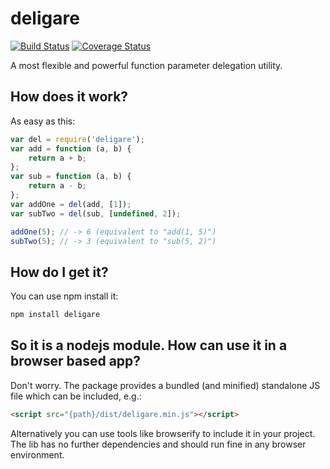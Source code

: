 # deligare
[![Build Status](https://travis-ci.org/michbuett/deligare.svg?branch=master)](https://travis-ci.org/michbuett/deligare)
[![Coverage Status](https://coveralls.io/repos/michbuett/deligare/badge.svg?branch=master&service=github)](https://coveralls.io/github/michbuett/deligare?branch=master)

A most flexible and powerful function parameter delegation utility.

## How does it work?

As easy as this:
```js
var del = require('deligare');
var add = function (a, b) {
    return a + b;
};
var sub = function (a, b) {
    return a - b;
};
var addOne = del(add, [1]);
var subTwo = del(sub, [undefined, 2]);

addOne(5); // -> 6 (equivalent to "add(1, 5)")
subTwo(5); // -> 3 (equivalent to "sub(5, 2)")

```

## How do I get it?

You can use npm install it:

```bash
npm install deligare
```

## So it is a nodejs module. How can use it in a browser based app?

Don't worry. The package provides a bundled (and minified) standalone JS file which can be included, e.g.:
```html
<script src="{path}/dist/deligare.min.js"></script>
```
Alternatively you can use tools like browserify to include it in your project. The lib has no further dependencies and should run fine in any browser environment.
